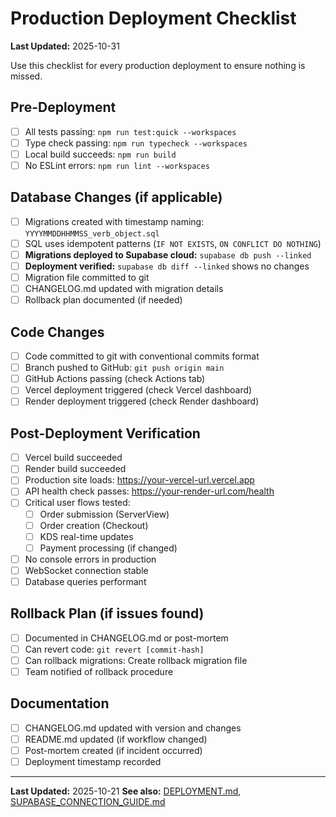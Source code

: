 # Production Deployment Checklist

**Last Updated:** 2025-10-31

Use this checklist for every production deployment to ensure nothing is missed.

## Pre-Deployment

- [ ] All tests passing: `npm run test:quick --workspaces`
- [ ] Type check passing: `npm run typecheck --workspaces`
- [ ] Local build succeeds: `npm run build`
- [ ] No ESLint errors: `npm run lint --workspaces`

## Database Changes (if applicable)

- [ ] Migrations created with timestamp naming: `YYYYMMDDHHMMSS_verb_object.sql`
- [ ] SQL uses idempotent patterns (`IF NOT EXISTS`, `ON CONFLICT DO NOTHING`)
- [ ] **Migrations deployed to Supabase cloud:** `supabase db push --linked`
- [ ] **Deployment verified:** `supabase db diff --linked` shows no changes
- [ ] Migration file committed to git
- [ ] CHANGELOG.md updated with migration details
- [ ] Rollback plan documented (if needed)

## Code Changes

- [ ] Code committed to git with conventional commits format
- [ ] Branch pushed to GitHub: `git push origin main`
- [ ] GitHub Actions passing (check Actions tab)
- [ ] Vercel deployment triggered (check Vercel dashboard)
- [ ] Render deployment triggered (check Render dashboard)

## Post-Deployment Verification

- [ ] Vercel build succeeded
- [ ] Render build succeeded
- [ ] Production site loads: https://your-vercel-url.vercel.app
- [ ] API health check passes: https://your-render-url.com/health
- [ ] Critical user flows tested:
  - [ ] Order submission (ServerView)
  - [ ] Order creation (Checkout)
  - [ ] KDS real-time updates
  - [ ] Payment processing (if changed)
- [ ] No console errors in production
- [ ] WebSocket connection stable
- [ ] Database queries performant

## Rollback Plan (if issues found)

- [ ] Documented in CHANGELOG.md or post-mortem
- [ ] Can revert code: `git revert [commit-hash]`
- [ ] Can rollback migrations: Create rollback migration file
- [ ] Team notified of rollback procedure

## Documentation

- [ ] CHANGELOG.md updated with version and changes
- [ ] README.md updated (if workflow changed)
- [ ] Post-mortem created (if incident occurred)
- [ ] Deployment timestamp recorded

---

**Last Updated:** 2025-10-21
**See also:** [DEPLOYMENT.md](./DEPLOYMENT.md), [SUPABASE_CONNECTION_GUIDE.md](./SUPABASE_CONNECTION_GUIDE.md)
